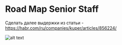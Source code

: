 # Road Map Senior Staff 

Сделать далее выдержки из статьи - https://habr.com/ru/companies/kuper/articles/856224/

![alt text](https://github.com/cossack-don/cookbook-philosophy-programming/blob/main/screen_1.jpeg)



